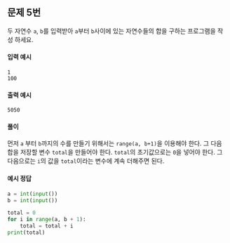 ## 문제 5번
두 자연수 `a`, `b`를 입력받아 `a`부터 `b`사이에 있는 자연수들의 합을 구하는 프로그램을 작성 하세요.

#### 입력 예시
```
1
100
```

#### 출력 예시
```
5050
```

#### 풀이
먼저 `a` 부터 `b`까지의 수를 만들기 위해서는 `range(a, b+1)`을 이용해야 한다.
그 다음 합을 저장할 변수 `total`을 만들어야 한다. `total`의 초기값으로는 `0`을 넣어야 한다.
그 다음으로는 `i`의 값을 `total`이라는 변수에 계속 더해주면 된다.

#### 예시 정답
```python
a = int(input())
b = int(input())

total = 0
for i in range(a, b + 1):
    total = total + i
print(total)
```
